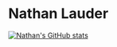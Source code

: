# Nathan Lauder

[![Nathan's GitHub stats](https://github-readme-stats.vercel.app/api?username=nathanlauder&hide=prs,contribs&count_private=true&show_icons=true&theme=bear&custom_title=Nathan's_Stats)](https://github.com/anuraghazra/github-readme-stats)
